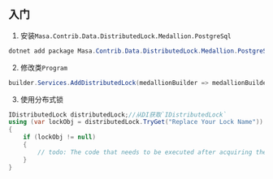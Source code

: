 ## 入门

1. 安装`Masa.Contrib.Data.DistributedLock.Medallion.PostgreSql`

``` powershell
dotnet add package Masa.Contrib.Data.DistributedLock.Medallion.PostgreSql
```

2. 修改类`Program`

``` C#
builder.Services.AddDistributedLock(medallionBuilder => medallionBuilder.UseNpgsql("Host=myserver;Username=sa;Password=P@ssw0rd;Database=identity"));
```

3. 使用分布式锁

``` C#
IDistributedLock distributedLock;//从DI获取`IDistributedLock`
using (var lockObj = distributedLock.TryGet("Replace Your Lock Name"))
{
    if (lockObj != null)
    {
        // todo: The code that needs to be executed after acquiring the distributed lock
    }
}
```